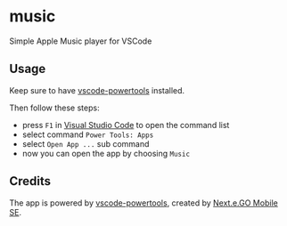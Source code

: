 # music

Simple Apple Music player for VSCode

## Usage

Keep sure to have [vscode-powertools](https://marketplace.visualstudio.com/items?itemName=egomobile.vscode-powertools) installed.

Then follow these steps:

* press `F1` in [Visual Studio Code](https://code.visualstudio.com/) to open the command list
* select command `Power Tools: Apps`
* select `Open App ...` sub command
* now you can open the app by choosing `Music`

## Credits

The app is powered by [vscode-powertools](https://marketplace.visualstudio.com/items?itemName=egomobile.vscode-powertools), created by [Next.e.GO Mobile SE](https://e-go-mobile.com/).